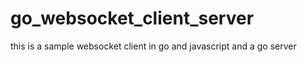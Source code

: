 # go_websocket_client_server

this is a sample websocket client in go and javascript and a go server

